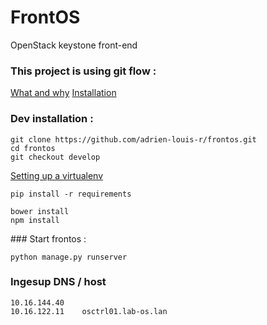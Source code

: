 FrontOS
=======
OpenStack keystone front-end

### This project is using git flow :
[What and why](http://jeffkreeftmeijer.com/2010/why-arent-you-using-git-flow/ "why git-flow")
[Installation](https://github.com/nvie/gitflow/wiki/Installation/ "git-flow")

### Dev installation :

    git clone https://github.com/adrien-louis-r/frontos.git
    cd frontos
    git checkout develop

[Setting up a virtualenv][1]

    pip install -r requirements

    bower install
    npm install

### Start frontos :

    python manage.py runserver

### Ingesup DNS / host
    10.16.144.40
    10.16.122.11    osctrl01.lab-os.lan
  [1]: http://docs.python-guide.org/en/latest/dev/virtualenvs/ "virtualenv"
